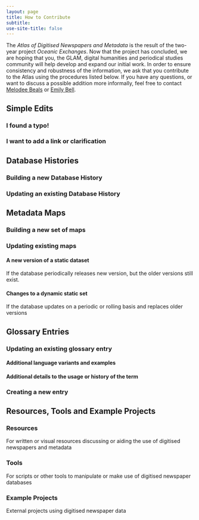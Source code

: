 ```yaml
---
layout: page
title: How to Contribute
subtitle:  
use-site-title: false
---
```


The *Atlas of Digitised Newspapers and Metadata* is the result of the two-year project *Oceanic Exchanges*. Now that the project has concluded, we are hoping that you, the GLAM, digital humanities and periodical studies community will help develop and expand our initial work. In order to ensure consistency and robustness of the information, we ask that you contribute to the Atlas using the procedures listed below.  If you have any questions, or want to discuss a possible addition more informally, feel free to contact [Melodee Beals](m.h.beals@lboro.ac.uk) or [Emily Bell](e.bell@lboro.ac.uk).

## Simple Edits

### I found a typo!

### I want to add a link or clarification

## Database Histories

### Building a new Database History

### Updating an existing Database History

## Metadata Maps

### Building a new set of maps

### Updating existing maps

#### A new version of a static dataset

If the database periodically releases new version, but the older versions still exist.

#### Changes to a dynamic static set

If the database updates on a periodic or rolling basis and replaces older versions

## Glossary Entries

### Updating an existing glossary entry

#### Additional language variants and examples

#### Additional details to the usage or history of the term

### Creating a new entry

## Resources, Tools and Example Projects

### Resources

For written or visual resources discussing or aiding the use of digitised newspapers and metadata

### Tools

For scripts or other tools to manipulate or make use of digitised newspaper databases

### Example Projects

External projects using digitised newspaper data

 

